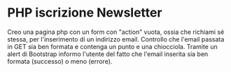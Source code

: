 # PHP iscrizione Newsletter

Creo una pagina php con un form con "action" vuota, ossia che richiami sé stessa, per l'inserimento di un indirizzo email. Controllo che l'email passata in GET sia ben formata e contenga un punto e una chiocciola. Tramite un alert di Bootstrap informo l'utente del fatto che l'email inserita sia ben formata (successo) o meno (errore).
